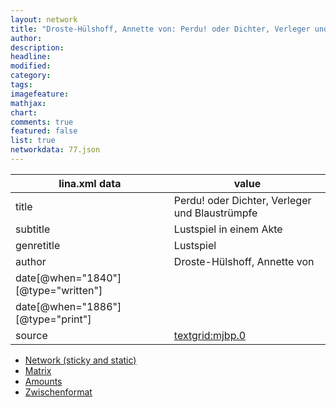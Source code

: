 ```yaml
---
layout: network
title: "Droste-Hülshoff, Annette von: Perdu! oder Dichter, Verleger und Blaustrümpfe (1840)"
author:
description:
headline:
modified:
category:
tags:
imagefeature: 
mathjax: 
chart: 
comments: true
featured: false
list: true
networkdata: 77.json
---
```

lina.xml data  | value
------------- | -------------
title|Perdu! oder Dichter, Verleger und Blaustrümpfe
subtitle|Lustspiel in einem Akte
genretitle|Lustspiel
author|Droste-Hülshoff, Annette von
date[@when="1840"][@type="written"]|
date[@when="1886"][@type="print"]|
source|[textgrid:mjbp.0](https://textgridlab.org/1.0/tgcrud-public/rest/textgrid:mjbp.0/data)



* [Network (sticky and static)](/network77)
* [Matrix](/matrix77)
* [Amounts](/amount77)
* [Zwischenformat](/lina77 )
